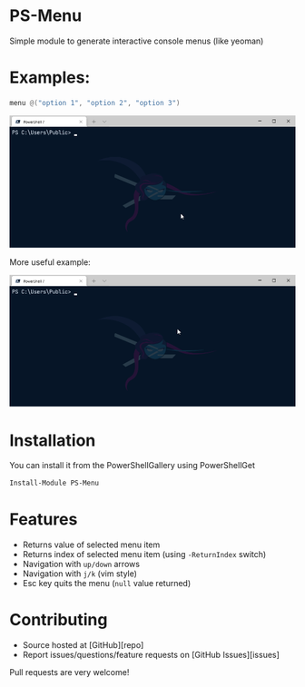# PS-Menu
Simple module to generate interactive console menus (like yeoman)

# Examples:

```powershell
menu @("option 1", "option 2", "option 3")
```
 ![Example](https://github.com/chrisseroka/ps-menu/raw/master/docs/example1.gif)

More useful example:

 ![Example](https://github.com/chrisseroka/ps-menu/raw/master/docs/example2.gif)

# Installation

You can install it from the PowerShellGallery using PowerShellGet

```powershell
Install-Module PS-Menu
```
# Features

* Returns value of selected menu item
* Returns index of selected menu item (using `-ReturnIndex` switch)
* Navigation with `up/down` arrows
* Navigation with `j/k` (vim style)
* Esc key quits the menu (`null` value returned)

# Contributing

* Source hosted at [GitHub][repo]
* Report issues/questions/feature requests on [GitHub Issues][issues]

Pull requests are very welcome! 

